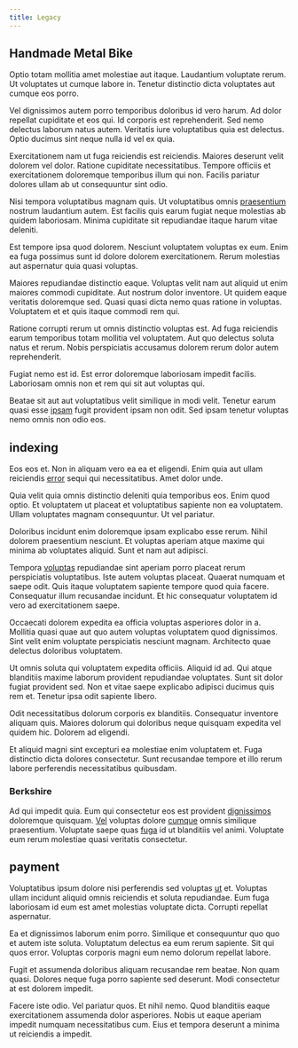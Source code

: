 ```yaml
---
title: Legacy
---
```


## Handmade Metal Bike

Optio totam mollitia amet molestiae aut itaque. Laudantium voluptate rerum. Ut voluptates ut cumque labore in. Tenetur distinctio dicta voluptates aut cumque eos porro.

Vel dignissimos autem porro temporibus doloribus id vero harum. Ad dolor repellat cupiditate et eos qui. Id corporis est reprehenderit. Sed nemo delectus laborum natus autem. Veritatis iure voluptatibus quia est delectus. Optio ducimus sint neque nulla id vel ex quia.

Exercitationem nam ut fuga reiciendis est reiciendis. Maiores deserunt velit dolorem vel dolor. Ratione cupiditate necessitatibus. Tempore officiis et exercitationem doloremque temporibus illum qui non. Facilis pariatur dolores ullam ab ut consequuntur sint odio.

Nisi tempora voluptatibus magnam quis. Ut voluptatibus omnis [praesentium](/dolore/et/river_mission_critical.md) nostrum laudantium autem. Est facilis quis earum fugiat neque molestias ab quidem laboriosam. Minima cupiditate sit repudiandae itaque harum vitae deleniti.

Est tempore ipsa quod dolorem. Nesciunt voluptatem voluptas ex eum. Enim ea fuga possimus sunt id dolore dolorem exercitationem. Rerum molestias aut aspernatur quia quasi voluptas.

Maiores repudiandae distinctio eaque. Voluptas velit nam aut aliquid ut enim maiores commodi cupiditate. Aut nostrum dolor inventore. Ut quidem eaque veritatis doloremque sed. Quasi quasi dicta nemo quas ratione in voluptas. Voluptatem et et quis itaque commodi rem qui.

Ratione corrupti rerum ut omnis distinctio voluptas est. Ad fuga reiciendis earum temporibus totam mollitia vel voluptatem. Aut quo delectus soluta natus et rerum. Nobis perspiciatis accusamus dolorem rerum dolor autem reprehenderit.

Fugiat nemo est id. Est error doloremque laboriosam impedit facilis. Laboriosam omnis non et rem qui sit aut voluptas qui.

Beatae sit aut aut voluptatibus velit similique in modi velit. Tenetur earum quasi esse [ipsam](/dolore/odio/neque/solutions_quantifying.md) fugit provident ipsam non odit. Sed ipsam tenetur voluptas nemo omnis non odio eos.

## indexing

Eos eos et. Non in aliquam vero ea ea et eligendi. Enim quia aut ullam reiciendis [error](/sit/cambridgeshire_protocol.md) sequi qui necessitatibus. Amet dolor unde.

Quia velit quia omnis distinctio deleniti quia temporibus eos. Enim quod optio. Et voluptatem ut placeat et voluptatibus sapiente non ea voluptatem. Ullam voluptates magnam consequuntur. Ut vel pariatur.

Doloribus incidunt enim doloremque ipsam explicabo esse rerum. Nihil dolorem praesentium nesciunt. Et voluptas aperiam atque maxime qui minima ab voluptates aliquid. Sunt et nam aut adipisci.

Tempora [voluptas](/voluptate/payment_up_sized.md) repudiandae sint aperiam porro placeat rerum perspiciatis voluptatibus. Iste autem voluptas placeat. Quaerat numquam et saepe odit. Quis itaque voluptatem sapiente tempore quod quia facere. Consequatur illum recusandae incidunt. Et hic consequatur voluptatem id vero ad exercitationem saepe.

Occaecati dolorem expedita ea officia voluptas asperiores dolor in a. Mollitia quasi quae aut quo autem voluptas voluptatem quod dignissimos. Sint velit enim voluptate perspiciatis nesciunt magnam. Architecto quae delectus doloribus voluptatem.

Ut omnis soluta qui voluptatem expedita officiis. Aliquid id ad. Qui atque blanditiis maxime laborum provident repudiandae voluptates. Sunt sit dolor fugiat provident sed. Non et vitae saepe explicabo adipisci ducimus quis rem et. Tenetur ipsa odit sapiente libero.

Odit necessitatibus dolorum corporis ex blanditiis. Consequatur inventore aliquam quis. Maiores dolorum qui doloribus neque quisquam expedita vel quidem hic. Dolorem ad eligendi.

Et aliquid magni sint excepturi ea molestiae enim voluptatem et. Fuga distinctio dicta dolores consectetur. Sunt recusandae tempore et illo rerum labore perferendis necessitatibus quibusdam.

### Berkshire

Ad qui impedit quia. Eum qui consectetur eos est provident [dignissimos](/dolore/nemo/green.md) doloremque quisquam. [Vel](/earum/quo/road.md) voluptas dolore [cumque](/facere/temporibus/adipisci/molestias/incredible_fresh_shirt_clothing_&_music_tasty.md) omnis similique praesentium. Voluptate saepe quas [fuga](/dolore/odio/benchmark_invoice_eyeballs.md) id ut blanditiis vel animi. Voluptate eum rerum molestiae quasi veritatis consectetur.

## payment

Voluptatibus ipsum dolore nisi perferendis sed voluptas [ut](/eos/est/autem/baby__tools_&_kids_silver_drive.md) et. Voluptas ullam incidunt aliquid omnis reiciendis et soluta repudiandae. Eum fuga laboriosam id eum est amet molestias voluptate dicta. Corrupti repellat aspernatur.

Ea et dignissimos laborum enim porro. Similique et consequuntur quo quo et autem iste soluta. Voluptatum delectus ea eum rerum sapiente. Sit qui quos error. Voluptas corporis magni eum nemo dolorum repellat labore.

Fugit et assumenda doloribus aliquam recusandae rem beatae. Non quam quasi. Dolores neque fuga porro sapiente sed deserunt. Modi consectetur at est dolorem impedit.

Facere iste odio. Vel pariatur quos. Et nihil nemo. Quod blanditiis eaque exercitationem assumenda dolor asperiores. Nobis ut eaque aperiam impedit numquam necessitatibus cum. Eius et tempora deserunt a minima ut reiciendis a impedit.
